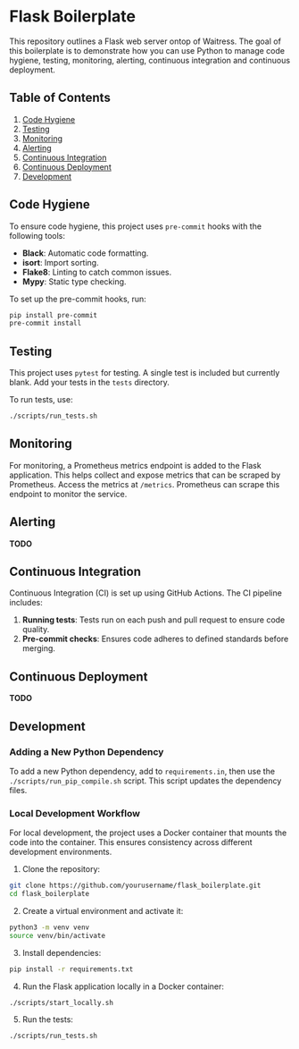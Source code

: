 # Flask Boilerplate

This repository outlines a Flask web server ontop of Waitress.  The goal of this boilerplate is to demonstrate how you can use Python to manage code hygiene, testing, monitoring, alerting, continuous integration and continuous deployment.

## Table of Contents
1. [Code Hygiene](#code-hygiene)
2. [Testing](#testing)
3. [Monitoring](#monitoring)
4. [Alerting](#alerting)
5. [Continuous Integration](#continuous-integration)
6. [Continuous Deployment](#continuous-deployment)
7. [Development](#development)

## Code Hygiene

To ensure code hygiene, this project uses `pre-commit` hooks with the following tools:
- **Black**: Automatic code formatting.
- **isort**: Import sorting.
- **Flake8**: Linting to catch common issues.
- **Mypy**: Static type checking.

To set up the pre-commit hooks, run:
```sh
pip install pre-commit
pre-commit install
```

## Testing

This project uses `pytest` for testing. A single test is included but currently blank. Add your tests in the `tests` directory.

To run tests, use:
```sh
./scripts/run_tests.sh
```

## Monitoring

For monitoring, a Prometheus metrics endpoint is added to the Flask application. This helps collect and expose metrics that can be scraped by Prometheus. Access the metrics at `/metrics`.  Prometheus can scrape this endpoint to monitor the service.

## Alerting

**TODO**

## Continuous Integration

Continuous Integration (CI) is set up using GitHub Actions. The CI pipeline includes:
1. **Running tests**: Tests run on each push and pull request to ensure code quality.
2. **Pre-commit checks**: Ensures code adheres to defined standards before merging.

## Continuous Deployment

**TODO**

## Development

### Adding a New Python Dependency

To add a new Python dependency, add to `requirements.in`, then use the `./scripts/run_pip_compile.sh` script. This script updates the dependency files.

### Local Development Workflow

For local development, the project uses a Docker container that mounts the code into the container. This ensures consistency across different development environments.

1. Clone the repository:
```sh
git clone https://github.com/yourusername/flask_boilerplate.git
cd flask_boilerplate
```

2. Create a virtual environment and activate it:
```sh
python3 -m venv venv
source venv/bin/activate
```

3. Install dependencies:
```sh
pip install -r requirements.txt
```

4. Run the Flask application locally in a Docker container:
```sh
./scripts/start_locally.sh
```

5. Run the tests:
```sh
./scripts/run_tests.sh
```
